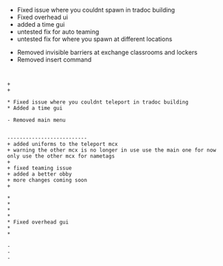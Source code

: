 




* Fixed issue where you couldnt spawn in tradoc building 
* Fixed overhead ui 
* added a time gui
* untested fix for auto teaming 
* untested fix for where you spawn at different locations 


- Removed invisible barriers at exchange classrooms and lockers
- Removed insert command
```


+ 
+

* Fixed issue where you couldnt teleport in tradoc building
* Added a time gui 

- Removed main menu


--------------------------
+ added uniforms to the teleport mcx
+ warning the other mcx is no longer in use use the main one for now only use the other mcx for nametags
+ 
+ fixed teaming issue 
+ added a better obby
+ more changes coming soon
+ 

* 
* 
* 
* 
* Fixed overhead gui 
* 
* 

- 
- 
- 
```




